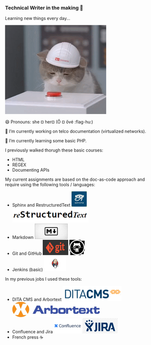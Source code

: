 ### Technical Writer in the making 👋

Learning new things every day...

<img src="https://github.com/xzsuzsi/xzsuzsi/blob/main/img/cat-pressing-red-button.gif">



😄 Pronouns: she ¤ her¤   (Ő ¤ ővé :flag-hu:)

🔭 I’m currently working on telco documentation (virtualized networks).

🌱 I’m currently learning some basic PHP.

I previously walked thorugh these basic courses:

- HTML
- REGEX
- Documenting APIs

My current assignments are based on the doc-as-code approach and require using the following tools / languages:

- Sphinx and RestructuredText <img src="https://github.com/xzsuzsi/xzsuzsi/blob/main/img/sphinx_logo.jpeg" height="50px"> <img src="https://github.com/xzsuzsi/xzsuzsi/blob/main/img/RST_logo.PNG" height="50px">
- Markdown <img src="https://github.com/xzsuzsi/xzsuzsi/blob/main/img/markdown_logo.jpg" height="50px">
- Git and GitHub <img src="https://github.com/xzsuzsi/xzsuzsi/blob/main/img/git_logo.png" height="50px"> <img src="https://github.com/xzsuzsi/xzsuzsi/blob/main/img/github_logo.jpg" height="50px">
- Jenkins (basic) <img src="https://github.com/xzsuzsi/xzsuzsi/blob/main/img/Jenkins_logo.png" height="50px">

In my previous jobs I used these tools:

- DITA CMS and Arbortext <img src="https://github.com/xzsuzsi/xzsuzsi/blob/main/img/DITACMS_logo.PNG" height="50px"> <img src="https://github.com/xzsuzsi/xzsuzsi/blob/main/img/arbortext_logo.PNG" height="50px">
- Confluence and Jira <img src="https://github.com/xzsuzsi/xzsuzsi/blob/main/img/confluence_logo.png" height="50px"> <img src="https://github.com/xzsuzsi/xzsuzsi/blob/main/img/jira_logo.png" height="50px">
- French press :coffee:

